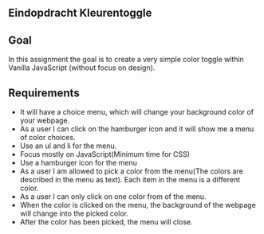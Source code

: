 ## Eindopdracht Kleurentoggle

## Goal
In this assignment the goal is to create a very simple color toggle within Vanilla JavaScript (without focus on design).

## Requirements
- It will have a choice menu, which will change your background color of your webpage.
- As a user I can click on the hamburger icon and it will show me a menu of color choices.
- Use an ul and li for the menu.
- Focus mostly on JavaScript(Minimum time for CSS)
- Use a hamburger icon for the menu
- As a user I am allowed to pick a color from the menu(The colors are described in the menu as text). Each item in the menu is a different color.
- As a user I can only click on one color from of the menu.
- When the color is clicked on the menu, the background of the webpage will change into the picked color.
- After the color has been picked, the menu will close.


